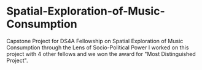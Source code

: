 # Spatial-Exploration-of-Music-Consumption
Capstone Project for DS4A Fellowship on Spatial Exploration of Music Consumption through the Lens of Socio-Political Power
I worked on this project with 4 other fellows and we won the award for "Most Distinguished Project".
